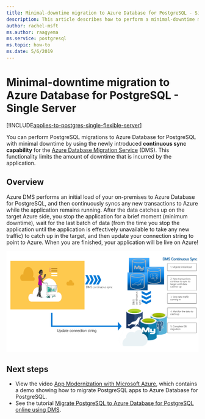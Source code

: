 ```yaml
---
title: Minimal-downtime migration to Azure Database for PostgreSQL - Single Server
description: This article describes how to perform a minimal-downtime migration of a PostgreSQL database to Azure Database for PostgreSQL - Single Server by using the Azure Database Migration Service.
author: rachel-msft
ms.author: raagyema
ms.service: postgresql
ms.topic: how-to
ms.date: 5/6/2019
---
```


# Minimal-downtime migration to Azure Database for PostgreSQL - Single Server
[!INCLUDE[applies-to-postgres-single-flexible-server](includes/applies-to-postgres-single-flexible-server.md)]

You can perform PostgreSQL migrations to Azure Database for PostgreSQL with minimal downtime by using the newly introduced **continuous sync capability** for the [Azure Database Migration Service](https://aka.ms/get-dms) (DMS). This functionality limits the amount of downtime that is incurred by the application.

## Overview
Azure DMS performs an initial load of your on-premises to Azure Database for PostgreSQL, and then continuously syncs any new transactions to Azure while the application remains running. After the data catches up on the target Azure side, you stop the application for a brief moment (minimum downtime), wait for the last batch of data (from the time you stop the application until the application is effectively unavailable to take any new traffic) to catch up in the target, and then update your connection string to point to Azure. When you are finished, your application will be live on Azure!

![Continuous sync with the Azure Database Migration Service](./media/howto-migrate-online/ContinuousSync.png)

## Next steps
- View the video [App Modernization with Microsoft Azure](https://medius.studios.ms/Embed/Video/BRK2102?sid=BRK2102), which contains a demo showing how to migrate PostgreSQL apps to Azure Database for PostgreSQL.
- See the tutorial [Migrate PostgreSQL to Azure Database for PostgreSQL online using DMS](https://docs.microsoft.com/azure/dms/tutorial-postgresql-azure-postgresql-online).
